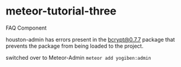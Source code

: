 # meteor-tutorial-three
FAQ Component

houston-admin has errors present in the bcrypt@0.7.7 package that prevents the package from being loaded to the project.

switched over to Meteor-Admin
`meteor add yogiben:admin`
